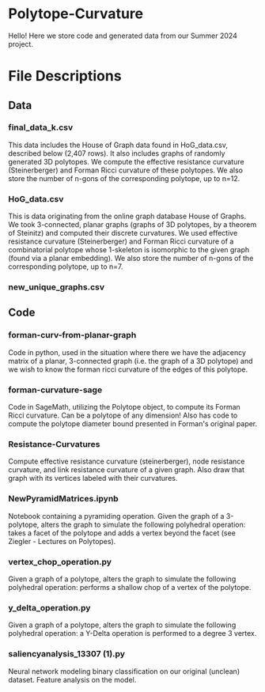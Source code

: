 # Polytope-Curvature
Hello! Here we store code and generated data from our Summer 2024 project.

# File Descriptions
## Data
### final_data_k.csv
This data includes the House of Graph data found in HoG_data.csv, described below (2,407 rows). It also includes graphs of randomly generated 3D polytopes. We compute the effective resistance curvature (Steinerberger) and Forman Ricci curvature of these polytopes. We also store the number of n-gons of the corresponding polytope, up to n=12. 
### HoG_data.csv
This is data originating from the online graph database House of Graphs. We took 3-connected, planar graphs (graphs of 3D polytopes, by a theorem of Steinitz) and computed their discrete curvatures. We used effective resistance curvature (Steinerberger) and Forman Ricci curvature of a combinatorial polytope whose 1-skeleton is isomorphic to the given graph (found via a planar embedding). We also store the number of n-gons of the corresponding polytope, up to n=7. 
### new_unique_graphs.csv
## Code
### forman-curv-from-planar-graph
Code in python, used in the situation where there we have the adjacency matrix of a planar, 3-connected graph (i.e. the graph of a 3D polytope) and we wish to know the forman ricci curvature of the edges of this polytope.
### forman-curvature-sage
Code in SageMath, utilizing the Polytope object, to compute its Forman Ricci curvature. Can be a polytope of any dimension! Also has code to compute the polytope diameter bound presented in Forman's original paper. 
### Resistance-Curvatures
Compute effective resistance curvature (steinerberger), node resistance curvature, and link resistance curvature of a given graph. Also draw that graph with its vertices labeled with their curvatures.
### NewPyramidMatrices.ipynb
Notebook containing a pyramiding operation. Given the graph of a 3-polytope, alters the graph to simulate the following polyhedral operation: takes a facet of the polytope and adds a vertex beyond the facet (see Ziegler - Lectures on Polytopes). 
### vertex_chop_operation.py
Given a graph of a polytope, alters the graph to simulate the following polyhedral operation: performs a shallow chop of a vertex of the polytope. 
### y_delta_operation.py
Given a graph of a polytope, alters the graph to simulate the following polyhedral operation: a Y-Delta operation is performed to a degree 3 vertex.
### saliencyanalysis_13307 (1).py
Neural network modeling binary classification on our original (unclean) dataset. Feature analysis on the model. 
